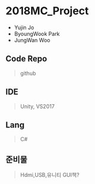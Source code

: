 # 2018MC_Project

* Yujin Jo
* ByoungWook Park
* JungWan Woo

## Code Repo
> github

## IDE
> Unity, VS2017

## Lang
> C#

## 준비물
> Hdmi,USB,유니티 GUI책?
